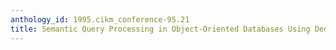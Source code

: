 ```yaml
---
anthology_id: 1995.cikm_conference-95.21
title: Semantic Query Processing in Object-Oriented Databases Using Deductive Approach
---
```

